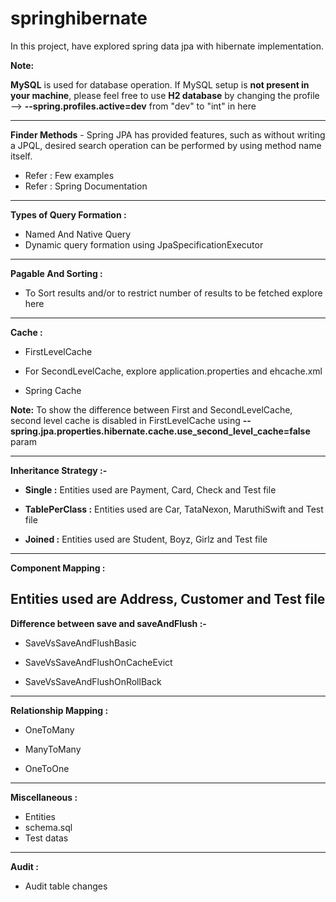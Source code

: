 # springhibernate
In this project, have explored spring data jpa with hibernate implementation.

**Note:**

**MySQL** is used for database operation. If MySQL setup is **not present in your machine**, please feel free to use **H2 database** by changing the profile --> **--spring.profiles.active=dev** from "dev" to "int" in <a href="https://github.com/sureshbabk19698/springhibernate/blob/main/src/test/java/com/sk/hibernate/annotation/SpringBootTestByProfile.java" style="text-decoration:none;">here</a>

----------------------------------------------------------------------------------------------
**Finder Methods** - Spring JPA has provided features, such as without writing a JPQL, desired search operation can be performed by using method name itself.
* Refer : <a href="https://github.com/sureshbabk19698/springhibernate/blob/main/src/test/java/com/sk/hibernate/product/ProductApplicationTests.java" style="text-decoration:none;">Few examples</a>
* Refer : <a href="https://docs.spring.io/spring-data/jpa/docs/current/reference/html/#repository-query-keywords" style="text-decoration:none;">Spring Documentation</a>

-----------------------------------------------------------------------------------------------
**Types of Query Formation :**

* <a href="https://github.com/sureshbabk19698/springhibernate/blob/main/src/test/java/com/sk/hibernate/onetoone/NamedAndNativeQueryExecutionTest.java" style="text-decoration:none;">Named And Native Query</a>
* Dynamic query formation using <a href="https://github.com/sureshbabk19698/springhibernate/blob/main/src/test/java/com/sk/hibernate/onetoone/DynamicQueryExecutionTest.java" style="text-decoration:none;">JpaSpecificationExecutor</a>

----------------------------------------------------------------------------------------------
**Pagable And Sorting :**

* To Sort results and/or to restrict number of results to be fetched explore <a href="https://github.com/sureshbabk19698/springhibernate/blob/main/src/test/java/com/sk/hibernate/bank/BankApplicationTests.java" style="text-decoration:none;">here</a>

------------------------------------------------------------------------------------------------

**Cache :** 
* <a href="https://github.com/sureshbabk19698/springhibernate/blob/main/src/test/java/com/sk/hibernate/product/ProductApplicationFirstLevelCacheTest.java" style="text-decoration:none;">FirstLevelCache</a>

* For <a href="https://github.com/sureshbabk19698/springhibernate/blob/main/src/test/java/com/sk/hibernate/product/ProductApplicationSecondLevelCacheTest.java" style="text-decoration:none;">SecondLevelCache</a>, explore <a href="https://github.com/sureshbabk19698/springhibernate/blob/main/src/main/resources/application.properties" style="text-decoration:none;">application.properties</a> and <a href="https://github.com/sureshbabk19698/springhibernate/blob/main/src/main/resources/ehcache.xml" style="text-decoration:none;">ehcache.xml</a>

* <a href="https://github.com/sureshbabk19698/springhibernate/blob/main/src/test/java/com/sk/hibernate/product/ProductApplicationSpringCacheTest.java" style="text-decoration:none;">Spring Cache</a>

**Note:**     To show the difference between First and SecondLevelCache, second level cache is disabled in FirstLevelCache using
**--spring.jpa.properties.hibernate.cache.use_second_level_cache=false** param

------------------------------------------------------------------------------------------------
**Inheritance Strategy :-**

* **Single :**  Entities used are Payment, Card, Check and <a href="https://github.com/sureshbabk19698/springhibernate/tree/main/src/test/java/com/sk/hibernate/inheritancestrategy/single/IStrategySingleApplicationTest.java" style="text-decoration:none;">Test file</a>

* **TablePerClass :**  Entities used are Car, TataNexon, MaruthiSwift and <a href="https://github.com/sureshbabk19698/springhibernate/tree/main/src/test/java/com/sk/hibernate/inheritancestrategy/tableperclass/IStrategyTablePerClassApplicationTest.java" style="text-decoration:none;">Test file</a>

* **Joined :** Entities used are Student, Boyz, Girlz and <a href="https://github.com/sureshbabk19698/springhibernate/tree/main/src/test/java/com/sk/hibernate/inheritancestrategy/joined/IStrategyJoinedApplicationTest.java" style="text-decoration:none;">Test file</a>

-------------------------------------------------------------------------------------------------
**Component Mapping :** 

Entities used are Address, Customer and <a href="https://github.com/sureshbabk19698/springhibernate/tree/main/src/test/java/com/sk/hibernate/componentmapping/CustomerApplicationTest.java" style="text-decoration:none;">Test file</a>
------------------------------------------------------------------------------------------------
**Difference between save and saveAndFlush :-**

* <a href="https://github.com/sureshbabk19698/springhibernate/blob/main/src/test/java/com/sk/hibernate/bank/SaveVsSaveAndFlushBasic.java" style="text-decoration:none;">SaveVsSaveAndFlushBasic</a>

* <a href="https://github.com/sureshbabk19698/springhibernate/blob/main/src/test/java/com/sk/hibernate/bank/SaveVsSaveAndFlushOnCacheEvict.java" style="text-decoration:none;">SaveVsSaveAndFlushOnCacheEvict</a>

* <a href="https://github.com/sureshbabk19698/springhibernate/blob/main/src/test/java/com/sk/hibernate/bank/SaveVsSaveAndFlushOnRollBack.java" style="text-decoration:none;">SaveVsSaveAndFlushOnRollBack</a>

------------------------------------------------------------------------------------------------
**Relationship Mapping :**

* <a href="https://github.com/sureshbabk19698/springhibernate/blob/main/src/test/java/com/sk/hibernate/onetomany/UserClientApplicationTest.java" style="text-decoration:none;">OneToMany</a>
* <a href="https://github.com/sureshbabk19698/springhibernate/blob/main/src/test/java/com/sk/hibernate/manytomany/ProgrammerApplicationTest.java" style="text-decoration:none;">ManyToMany</a>

* <a href="https://github.com/sureshbabk19698/springhibernate/blob/main/src/test/java/com/sk/hibernate/onetoone/LicenseApplicationTest.java" style="text-decoration:none;">OneToOne</a>

-------------------------------------------------------------------------------------------------------
**Miscellaneous :**
* <a href="https://github.com/sureshbabk19698/springhibernate/tree/main/src/main/java/com/sk/hibernate/entity" style="text-decoration:none;">Entities</a>
* <a href="https://github.com/sureshbabk19698/springhibernate/blob/main/src/main/resources/schema.sql" style="text-decoration:none;">schema.sql</a>
* <a href="https://github.com/sureshbabk19698/springhibernate/tree/main/src/test/resources/db/data" style="text-decoration:none;">Test datas</a>

------------------------------------------------------------------------------------------------------
**Audit :**
* <a href="https://github.com/sureshbabk19698/springhibernate/blob/main/src/test/java/com/sk/hibernate/audit/CricketMatchApplicationTest.java" style="text-decoration:none;"> Audit table changes</a>
 </a>